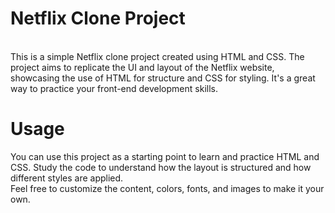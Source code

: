 <h1>Netflix Clone Project</h1> <br>
This is a simple Netflix clone project created using HTML and CSS. The project aims to replicate the UI and layout of the Netflix website, showcasing the use of HTML for structure and CSS for styling. It's a great way to practice your front-end development skills.

<h1>Usage</h1>
You can use this project as a starting point to learn and practice HTML and CSS. Study the code to understand how the layout is structured and how different styles are applied.
<br>
Feel free to customize the content, colors, fonts, and images to make it your own.
